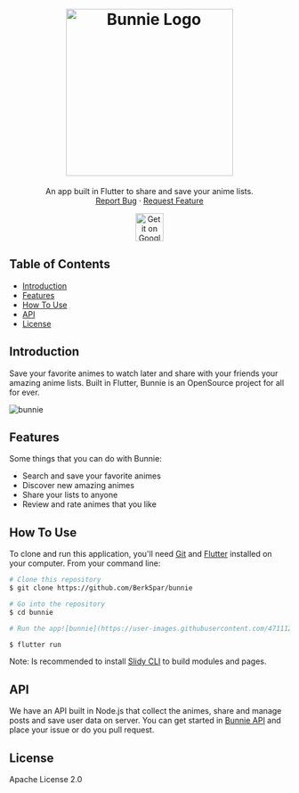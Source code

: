<h1 align="center">
  <br>
  <a href="https://www.bunnie.tech"><img src="https://user-images.githubusercontent.com/47111228/111788899-5f996c80-889f-11eb-886c-a03c41ab3d25.png" alt="Bunnie Logo" width="300"></a>
</h1>

<p align="center">
  An app built in Flutter to share and save your anime lists.
  </br>
  <a href="https://github.com/BerkSpar/Bunnie/issues">Report Bug</a>
  ·
  <a href="https://github.com/BerkSpar/Bunnie/issues">Request Feature</a>
</p>

<p align="center">
    <img alt="Get it on Google Play" title="Google Play" src="http://i.imgur.com/mtGRPuM.png" height="50">
</p>

## Table of Contents

- [Introduction](#introduction)
- [Features](#features)
- [How To Use](#how-to-use)
- [API](#api)
- [License](#license)

## Introduction

Save your favorite animes to watch later and share with your friends your amazing anime lists. Built in Flutter, Bunnie is an OpenSource project for all for ever.

![bunnie](https://user-images.githubusercontent.com/47111228/111784611-5c4fb200-889a-11eb-813d-7f877cbca35b.gif)

## Features

Some things that you can do with Bunnie:

* Search and save your favorite animes
* Discover new amazing animes
* Share your lists to anyone
* Review and rate animes that you like

## How To Use

To clone and run this application, you'll need [Git](https://git-scm.com) and [Flutter](https://flutter.dev/docs/get-started/install) installed on your computer. From your command line:

```bash
# Clone this repository
$ git clone https://github.com/BerkSpar/bunnie

# Go into the repository
$ cd bunnie

# Run the app![bunnie](https://user-images.githubusercontent.com/47111228/111787472-b9993280-889d-11eb-81c1-738965735db7.jpg)

$ flutter run
```

Note: Is recommended to install [Slidy CLI](https://github.com/Flutterando/slidy) to build modules and pages.

## API

We have an API built in Node.js that collect the animes, share and manage posts and save user data on server. You can get started in [Bunnie API](https://github.com/BerkSpar/bunnie-api) and place your issue or do you pull request.

## License

Apache License 2.0
